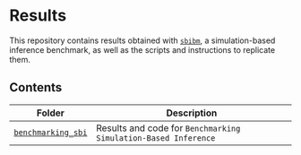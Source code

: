 # Results

This repository contains results obtained with [`sbibm`](https://github.com/sbi-benchmark/sbibm), a simulation-based inference benchmark, as well as the scripts and instructions to replicate them.


## Contents

Folder             | Description
------------------ | -----------
[`benchmarking_sbi`](https://github.com/sbi-benchmark/results/tree/main/benchmarking_sbi) | Results and code for `Benchmarking Simulation-Based Inference`
